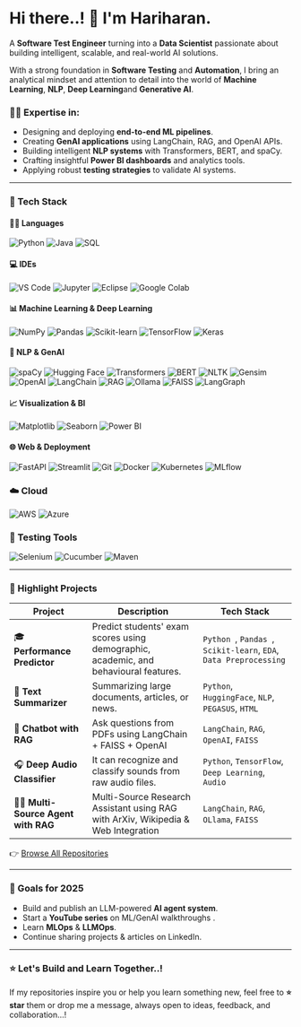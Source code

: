 # Hi there..! 👋 I'm Hariharan.


A **Software Test Engineer** turning into a **Data Scientist** passionate about building intelligent, scalable, and real-world AI solutions.

With a strong foundation in **Software Testing** and **Automation**, I bring an analytical mindset and attention to detail into the world of **Machine Learning**, **NLP**, **Deep Learning**and **Generative AI**.

### 👨‍💻 Expertise in:
- Designing and deploying **end-to-end ML pipelines**.
- Creating **GenAI applications** using LangChain, RAG, and OpenAI APIs.
- Building intelligent **NLP systems** with Transformers, BERT, and spaCy.
- Crafting insightful **Power BI dashboards** and analytics tools.
- Applying robust **testing strategies** to validate AI systems.

---

### 🧰 Tech Stack

#### 👨‍💻 Languages  
![Python](https://img.shields.io/badge/python-3670A0?style=plastic&logo=python&logoColor=ffdd54)
![Java](https://img.shields.io/badge/java-ED8B00?style=plastic&logo=java&logoColor=white)
![SQL](https://img.shields.io/badge/mysql-4479A1?style=plastic&logo=mysql&logoColor=white)




#### 💻 IDEs
![VS Code](https://img.shields.io/badge/VSCode-007ACC?style=plastic&logo=visualstudiocode&logoColor=white)
![Jupyter](https://img.shields.io/badge/jupyter-F37626?style=plastic&logo=jupyter&logoColor=white)
![Eclipse](https://img.shields.io/badge/eclipse-2C2255?style=plastic&logo=eclipseide&logoColor=white)
![Google Colab](https://img.shields.io/badge/colab-F9AB00?style=plastic&logo=googlecolab&logoColor=white)



#### 📊 Machine Learning & Deep Learning  
![NumPy](https://img.shields.io/badge/numpy-013243?style=plastic&logo=numpy&logoColor=white)
![Pandas](https://img.shields.io/badge/pandas-150458?style=plastic&logo=pandas&logoColor=white)
![Scikit-learn](https://img.shields.io/badge/scikit--learn-F7931E?style=plastic&logo=scikitlearn&logoColor=white)
![TensorFlow](https://img.shields.io/badge/tensorflow-FF6F00?style=plastic&logo=tensorflow&logoColor=white)
![Keras](https://img.shields.io/badge/keras-D00000?style=plastic&logo=keras&logoColor=white)



#### 🧠 NLP & GenAI  

![spaCy](https://img.shields.io/badge/spaCy-09A3D5?style=plastic&logo=spacy&logoColor=white)
![Hugging Face](https://img.shields.io/badge/hugging%20face-FCC624?style=plastic&logo=huggingface&logoColor=black)
![Transformers](https://img.shields.io/badge/transformers-ffcc00?style=plastic&logo=huggingface&logoColor=black)
![BERT](https://img.shields.io/badge/bert-005BBB?style=plastic&logo=google&logoColor=white)
![NLTK](https://img.shields.io/badge/nltk-76B900?style=plastic&logo=python&logoColor=white)
![Gensim](https://img.shields.io/badge/gensim-3498DB?style=plastic&logo=python&logoColor=white)
![OpenAI](https://img.shields.io/badge/openai-412991?style=plastic&logo=openai&logoColor=white)
![LangChain](https://img.shields.io/badge/langchain-000000?style=plastic&logo=python&logoColor=white)
![RAG](https://img.shields.io/badge/RAG_(Retrieval_%2B_Generation)-6A5ACD?style=plastic&logo=python&logoColor=white)
![Ollama](https://img.shields.io/badge/ollama-000000?style=plastic&logo=python&logoColor=white)
![FAISS](https://img.shields.io/badge/faiss-0099CC?style=plastic&logo=python&logoColor=white)
![LangGraph](https://img.shields.io/badge/langgraph-4B0082?style=plastic&logo=python&logoColor=white)


#### 📈 Visualization & BI  
![Matplotlib](https://img.shields.io/badge/matplotlib-11557C?style=plastic&logo=python&logoColor=white)
![Seaborn](https://img.shields.io/badge/seaborn-4B8BBE?style=plastic&logo=python&logoColor=white)
![Power BI](https://img.shields.io/badge/power%20bi-F2C811?style=plastic&logo=powerbi&logoColor=black)


#### 🌐 Web & Deployment  
![FastAPI](https://img.shields.io/badge/fastapi-009688?style=plastic&logo=fastapi&logoColor=white)
![Streamlit](https://img.shields.io/badge/streamlit-FF4B4B?style=plastic&logo=streamlit&logoColor=white)
![Git](https://img.shields.io/badge/git-F05032?style=plastic&logo=git&logoColor=white)
![Docker](https://img.shields.io/badge/docker-2496ED?style=plastic&logo=docker&logoColor=white)
![Kubernetes](https://img.shields.io/badge/kubernetes-326CE5?style=plastic&logo=kubernetes&logoColor=white)
![MLflow](https://img.shields.io/badge/mlflow-020326?style=plastic&logo=mlflow&logoColor=white)

### ☁️ Cloud
![AWS](https://img.shields.io/badge/aws-232F3E?style=plastic&logo=amazonaws&logoColor=white)
![Azure](https://img.shields.io/badge/azure-0078D4?style=plastic&logo=microsoftazure&logoColor=white)


### 🧪 Testing Tools

![Selenium](https://img.shields.io/badge/selenium-43B02A?style=plastic&logo=selenium&logoColor=white)
![Cucumber](https://img.shields.io/badge/cucumber-23D96C?style=plastic&logo=cucumber&logoColor=white)
![Maven](https://img.shields.io/badge/maven-C71A36?style=plastic&logo=apachemaven&logoColor=white)



---

### 📂 Highlight Projects

| Project                                | Description                                                  | Tech Stack                            |
|----------------------------------------|--------------------------------------------------------------|----------------------------------------|
| 🎓 **Performance Predictor**           | Predict students' exam scores using demographic, academic, and behavioural features.                         | `Python `, `Pandas `, `Scikit-learn`, `EDA`, `Data Preprocessing`     |
| 📰 **Text Summarizer**                 | Summarizing large documents, articles, or news.               | `Python`, `HuggingFace`, `NLP`, `PEGASUS`, `HTML`     |
| 🤖 **Chatbot with RAG**                | Ask questions from PDFs using LangChain + FAISS + OpenAI     | `LangChain`, `RAG`, `OpenAI`, `FAISS`  |
| 🎧 **Deep Audio Classifier**           | It can recognize and classify sounds from raw audio files.     | `Python`, `TensorFlow`, `Deep Learning`, `Audio`  |
| 🕵🏻 **Multi-Source Agent with RAG**     | Multi-Source Research Assistant using RAG with ArXiv, Wikipedia & Web Integration  | `LangChain`, `RAG`, `OLlama`, `FAISS`  |


👉 [Browse All Repositories](https://github.com/Hari-Balu?tab=repositories)

---

### 🎯 Goals for 2025

-  Build and publish an LLM-powered **AI agent system**.
-  Start a **YouTube series** on ML/GenAI walkthroughs . 
-  Learn **MLOps** & **LLMOps**.  
-  Continue sharing projects & articles on LinkedIn.


---

### ⭐ Let's Build and Learn Together..!

If my repositories inspire you or help you learn something new, feel free to **⭐ star** them or drop me a message, always open to ideas, feedback, and collaboration...!

